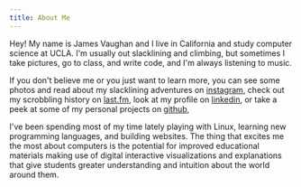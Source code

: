 ```yaml
---
title: About Me
---
```


Hey! My name is James Vaughan and I live in California and study computer
science at UCLA.
I'm usually out slacklining and climbing, but sometimes I take pictures,
go to class, and write code, and I'm always listening to music.
<span id="nowPlaying"></span>

If you don't believe me or you just want to learn more,
you can see some photos and read about my slacklining adventures on
[instagram](https://www.instagram.com/jamesontheline/),
check out my scrobbling history on
[last.fm](http://www.last.fm/user/magicjamesv),
look at my profile on
[linkedin](https://www.linkedin.com/in/jamesbvaughan),
or take a peek at some of my personal projects on
[github](https://github.com/jamesbvaughan),

I've been spending most of my time lately playing with Linux,
learning new programming languages, and building websites.
The thing that excites me the most about computers is the potential for
improved educational materials making use of digital interactive visualizations
and explanations that give students greater understanding and intuition about
the world around them.

<script>
  const url = 'https://ws.audioscrobbler.com/2.0/'
    + '?method=user.getrecenttracks'
    + '&limit=1'
    + '&user=magicjamesv'
    + '&api_key=9cec0534e60b827aab0ae1b3e91baf82'
    + '&format=json'
  fetch(url)
    .then(data => data.json())
    .then(json => json.recenttracks.track)
    .then(tracks =>
      document.getElementById('nowPlaying').innerHTML =
        `(${tracks.length > 1
          ? 'At the moment I\'m listening to'
          : 'The last song I listened to was'
        }
        <a href='${tracks[0].url}'>
          ${tracks[0].name} by ${tracks[0].artist['#text']}</a>.)`)
</script>
